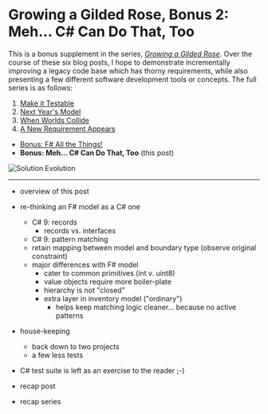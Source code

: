 Growing a Gilded Rose, Bonus 2: Meh... C# Can Do That, Too
===

This is a bonus supplement in the series, [_Growing a Gilded Rose_][0]. Over the
course of these six blog posts, I hope to demonstrate incrementally improving
a legacy code base which has thorny requirements, while also presenting a few
different software development tools or concepts. The full series is as follows:

1. [Make it Testable][1]
1. [Next Year's Model][2]
1. [When Worlds Collide][3]
1. [A New Requirement Appears][4]
+ [Bonus: F# All the Things!][5]
+ **Bonus: Meh... C# Can Do That, Too** (this post)

![Solution Evolution][sln]

---

+ overview of this post

+ re-thinking an F# model as a C# one
    + C# 9: records
        + records vs. interfaces
    + C# 9: pattern matching
    + retain mapping between model and boundary type (observe original constraint)
    + major differences with F# model
        + cater to common primitives (int v. uint8)
        + value objects require more boiler-plate
        + hierarchy is not "closed"
        + extra layer in inventory model ("ordinary")
            + helps keep matching logic cleaner... because no active patterns

+ house-keeping
    + back down to two projects
    + a few less tests

+ C# test suite is left as an exercise to the reader ;-)

+ recap post
+ recap series


[0]: ./grow-a-rose.html
[1]: ./rose-1-testable.html
[2]: ./rose-2-model-fs.html
[3]: ./rose-3-coalesce.html
[4]: ./rose-4-extended.html
[5]: ./rose-5-fs-alone.html
[6]: ./rose-6-model-cs.html
[7]: https://github.com/pblasucci/GrowningGildedRose

[sln]: ../media/rose-6-sln.jpg
